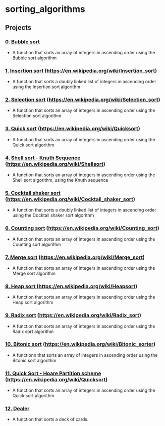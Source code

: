 # sorting_algorithms

## Projects

### [0. Bubble sort](./0-bubble_sort.c)
* A function that sorts an array of integers in ascending order using the Bubble sort algorithm

### [1. Insertion sort](./1-insertion_sort_list.c) (https://en.wikipedia.org/wiki/Insertion_sort)
* A function that sorts a doubly linked list of integers in ascending order using the Insertion sort algorithm 

### [2. Selection sort](./2-selection_sort.c) (https://en.wikipedia.org/wiki/Selection_sort)
* A function that sorts an array of integers in ascending order using the Selection sort algorithm

### [3. Quick sort](./3-quick_sort.c) (https://en.wikipedia.org/wiki/Quicksort)
* A function that sorts an array of integers in ascending order using the Quick sort algorithm

### [4. Shell sort - Knuth Sequence](./100-shell_sort.c) (https://en.wikipedia.org/wiki/Shellsort)
* A function that sorts an array of integers in ascending order using the Shell sort algorithm, using the Knuth sequence

### [5. Cocktail shaker sort](./101-cocktail_sort_list.c) (https://en.wikipedia.org/wiki/Cocktail_shaker_sort)
* A function that sorts a doubly linked list of integers in ascending order using the Cocktail shaker sort algorithm


### [6. Counting sort](./102-counting_sort.c) (https://en.wikipedia.org/wiki/Counting_sort)
* A function that sorts an array of integers in ascending order using the Counting sort algorithm


### [7. Merge sort](./103-merge_sort.c) (https://en.wikipedia.org/wiki/Merge_sort)
* A function that sorts an array of integers in ascending order using the Merge sort algorithm


### [8. Heap sort ](./104-heap_sort.c) (https://en.wikipedia.org/wiki/Heapsort)
* A function that sorts an array of integers in ascending order using the Heap sort algorithm


### [9. Radix sort](./105-radix_sort.c) (https://en.wikipedia.org/wiki/Radix_sort)
* A function that sorts an array of integers in ascending order using the Radix sort algorithm


### [10. Bitonic sort](./106-bitonic_sort.c) (https://en.wikipedia.org/wiki/Bitonic_sorter)
* A functionn that sorts an array of integers in ascending order using the Bitonic sort algorithm


### [11. Quick Sort - Hoare Partition scheme](./107-quick_sort_hoare.c) (https://en.wikipedia.org/wiki/Quicksort)
* A function that sorts an array of integers in ascending order using the Quick sort algorithm


### [12. Dealer](./1000-sort_deck.c) 
* A function that sorts a deck of cards.
